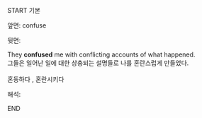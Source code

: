 START
기본

앞면:
confuse


뒷면:
<div>They <b>confused</b> me with conflicting accounts of what happened. </div><div>그들은 일어난 일에 대한 상충되는 설명들로 나를 혼란스럽게 만들었다.</div><br>혼동하다 , 혼란시키다<br>


해석:

END